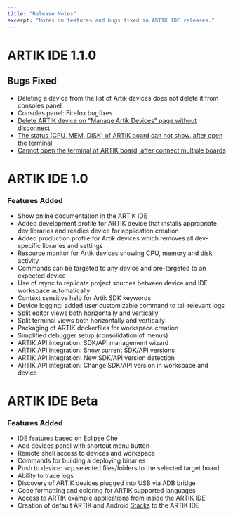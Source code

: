 ```yaml
---
title: "Release Notes"
excerpt: "Notes on features and bugs fixed in ARTIK IDE releases."
---
```

# ARTIK IDE 1.1.0  
## Bugs Fixed
* Deleting a device from the list of Artik devices does not delete it from consoles panel
* Consoles panel: Firefox bugfixes
* [Delete ARTIK device on "Manage Artik Devices" page without disconnect](https://github.com/codenvy/artik-ide/issues/106)
* [The status (CPU, MEM, DISK) of ARTIK board can not show, after open the terminal](https://github.com/codenvy/artik-ide/issues/107)
* [Cannot open the terminal of ARTIK board, after connect multiple boards](https://github.com/codenvy/artik-ide/issues/108)
# ARTIK IDE 1.0  
### Features Added
* Show online documentation in the ARTIK IDE
* Added development profile for ARTIK device that installs appropriate dev libraries and readies device for application creation
* Added production profile for Artik devices which removes all dev-specific libraries and settings
* Resource monitor for Artik devices showing CPU, memory and disk activity
* Commands can be targeted to any device and pre-targeted to an expected device
* Use of rsync to replicate project sources between device and IDE workspace automatically
* Context sensitive help for Artik SDK keywords
* Device logging: added user customizable command to tail relevant logs
* Split editor views both horizontally and vertically
* Split terminal views both horizontally and vertically
* Packaging of ARTIK dockerfiles for workspace creation
* Simplified debugger setup (consolidation of menus)
* ARTIK API integration: SDK/API management wizard
* ARTIK API integration: Show current SDK/API versions
* ARTIK API integration: New SDK/API version detection
* ARTIK API integration: Change SDK/API version in workspace and device

# ARTIK IDE Beta  
### Features Added
* IDE features based on Eclipse Che
* Add devices panel with shortcut menu button
* Remote shell access to devices and workspace
* Commands for building a deploying binaries
* Push to device: scp selected files/folders to the selected target board
* Ability to trace logs
* Discovery of ARTIK devices plugged into USB via ADB bridge
* Code formatting and coloring for ARTIK supported languages
* Access to ARTIK example applications from inside the ARTIK IDE
* Creation of default ARTIK and Android [Stacks](doc:stacks) to the ARTIK IDE
